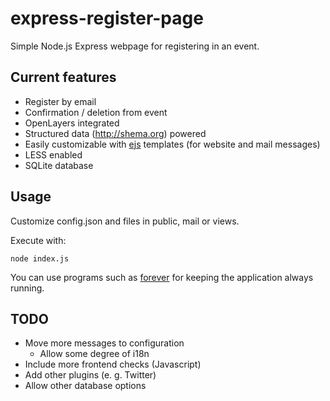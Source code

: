 express-register-page
=====================

Simple Node.js Express webpage for registering in an event.

## Current features

* Register by email
* Confirmation / deletion from event
* OpenLayers integrated
* Structured data (http://shema.org) powered
* Easily customizable with [ejs](https://github.com/tj/ejs) templates (for website and mail messages)
* LESS enabled
* SQLite database

## Usage

Customize config.json and files in public, mail or views.

Execute with:

    node index.js

You can use programs such as [forever](https://www.npmjs.com/package/forever) for keeping the application always running.

## TODO

* Move more messages to configuration
  * Allow some degree of i18n 
* Include more frontend checks (Javascript)
* Add other plugins (e. g. Twitter)
* Allow other database options

